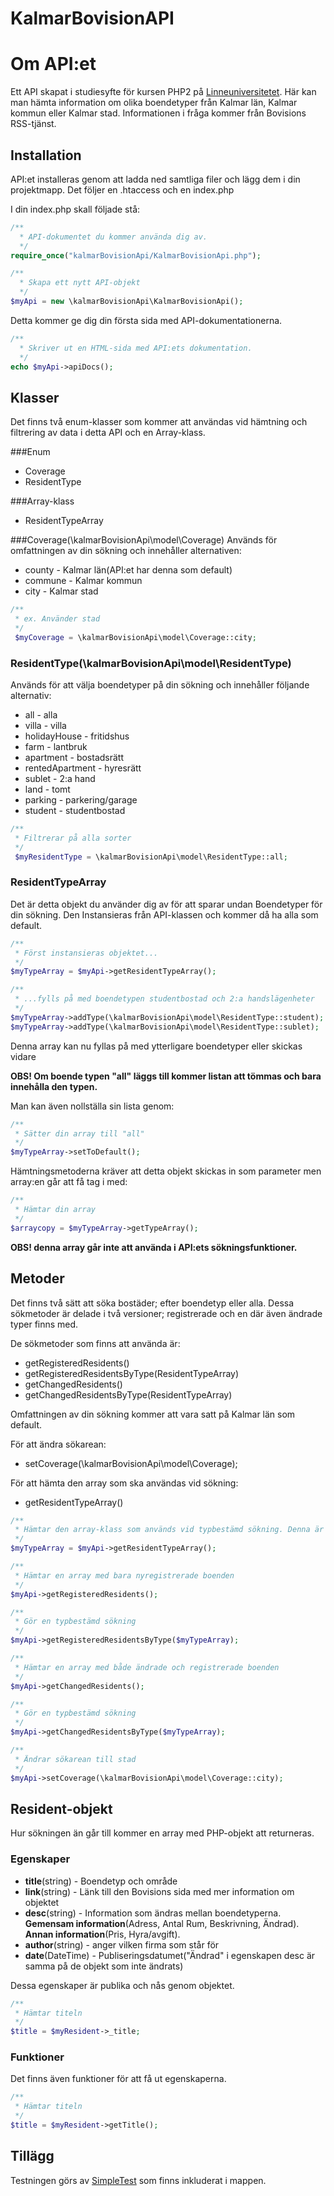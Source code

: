 KalmarBovisionAPI
=================


# Om API:et
Ett API skapat i studiesyfte för kursen PHP2 på [Linneuniversitetet](http://www.lnu.se). Här kan man hämta information om olika boendetyper från Kalmar län, Kalmar kommun eller Kalmar stad. Informationen i fråga kommer från Bovisions RSS-tjänst.

## Installation
API:et installeras genom att ladda ned samtliga filer och lägg dem i din projektmapp. Det följer en .htaccess och en index.php

I din index.php skall följade stå: 
```php
/**
  * API-dokumentet du kommer använda dig av.
  */
require_once("kalmarBovisionApi/KalmarBovisionApi.php");

/**
  * Skapa ett nytt API-objekt
  */
$myApi = new \kalmarBovisionApi\KalmarBovisionApi();
```

Detta kommer ge dig din första sida med API-dokumentationerna.
```php
/**
  * Skriver ut en HTML-sida med API:ets dokumentation.
  */
echo $myApi->apiDocs();
```

## Klasser
Det finns två enum-klasser som kommer att användas vid hämtning och filtrering av data i detta API och en Array-klass.

###Enum
+ Coverage
+ ResidentType

###Array-klass
+ ResidentTypeArray

###Coverage(\kalmarBovisionApi\model\Coverage)
Används för omfattningen av din sökning och innehåller alternativen:
+ county - Kalmar län(API:et har denna som default)
+ commune - Kalmar kommun
+ city - Kalmar stad

```php
/**
 * ex. Använder stad
 */
 $myCoverage = \kalmarBovisionApi\model\Coverage::city;
```

### ResidentType(\kalmarBovisionApi\model\ResidentType)
Används för att välja boendetyper på din sökning och innehåller följande alternativ:
+ all - alla
+ villa - villa
+ holidayHouse - fritidshus
+ farm - lantbruk
+ apartment - bostadsrätt
+ rentedApartment - hyresrätt
+ sublet - 2:a hand
+ land - tomt
+ parking - parkering/garage
+ student - studentbostad

```php
/**
 * Filtrerar på alla sorter
 */
 $myResidentType = \kalmarBovisionApi\model\ResidentType::all;
```

### ResidentTypeArray
Det är detta objekt du använder dig av för att sparar undan Boendetyper för din sökning. Den Instansieras från API-klassen och kommer då ha alla som default.

```php
/**
 * Först instansieras objektet...
 */
$myTypeArray = $myApi->getResidentTypeArray();

/**
 * ...fylls på med boendetypen studentbostad och 2:a handslägenheter
 */
$myTypeArray->addType(\kalmarBovisionApi\model\ResidentType::student);
$myTypeArray->addType(\kalmarBovisionApi\model\ResidentType::sublet);
```
Denna array kan nu fyllas på med ytterligare boendetyper eller skickas vidare

**OBS! Om boende typen "all" läggs till kommer listan att tömmas och bara innehålla den typen.**

Man kan även nollställa sin lista genom:
```php
/**
 * Sätter din array till "all"
 */
$myTypeArray->setToDefault();
```

Hämtningsmetoderna kräver att detta objekt skickas in som parameter men array:en går att få tag i med:
```php
/**
 * Hämtar din array
 */
$arraycopy = $myTypeArray->getTypeArray();
```

**OBS! denna array går inte att använda i API:ets sökningsfunktioner.**

## Metoder
Det finns två sätt att söka bostäder; efter boendetyp eller alla. Dessa sökmetoder är delade i två versioner; registrerade och en där även ändrade typer finns med.

De sökmetoder som finns att använda är:
+ getRegisteredResidents()
+ getRegisteredResidentsByType(ResidentTypeArray)
+ getChangedResidents()
+ getChangedResidentsByType(ResidentTypeArray)

Omfattningen av din sökning kommer att vara satt på Kalmar län som default.

För att ändra sökarean:
+ setCoverage(\kalmarBovisionApi\model\Coverage);

För att hämta den array som ska användas vid sökning:
+ getResidentTypeArray()

```php
/**
 * Hämtar den array-klass som används vid typbestämd sökning. Denna är satt på "all" från början.
 */
$myTypeArray = $myApi->getResidentTypeArray();

/**
 * Hämtar en array med bara nyregistrerade boenden
 */
$myApi->getRegisteredResidents();

/**
 * Gör en typbestämd sökning
 */
$myApi->getRegisteredResidentsByType($myTypeArray);

/**
 * Hämtar en array med både ändrade och registrerade boenden
 */
$myApi->getChangedResidents();

/**
 * Gör en typbestämd sökning
 */
$myApi->getChangedResidentsByType($myTypeArray);

/**
 * Ändrar sökarean till stad
 */
$myApi->setCoverage(\kalmarBovisionApi\model\Coverage::city);
```

## Resident-objekt
Hur sökningen än går till kommer en array med PHP-objekt att returneras.

### Egenskaper
+ **title**(string) - Boendetyp och område
+ **link**(string) - Länk till den Bovisions sida med mer information om objektet
+ **desc**(string) - Information som ändras mellan boendetyperna.
**Gemensam information**(Adress, Antal Rum, Beskrivning, Ändrad).
**Annan information**(Pris, Hyra/avgift).
+ **author**(string) - anger vilken firma som står för
+ **date**(DateTime) - Publiseringsdatumet("Ändrad" i egenskapen desc är samma på de objekt som inte ändrats)

Dessa egenskaper är publika och nås genom objektet.
```php
/**
 * Hämtar titeln
 */
$title = $myResident->_title;
```

### Funktioner
Det finns även funktioner för att få ut egenskaperna.
```php
/**
 * Hämtar titeln
 */
$title = $myResident->getTitle();
```


## Tillägg
Testningen görs av [SimpleTest](http://www.simpletest.org/) som finns inkluderat i mappen.
